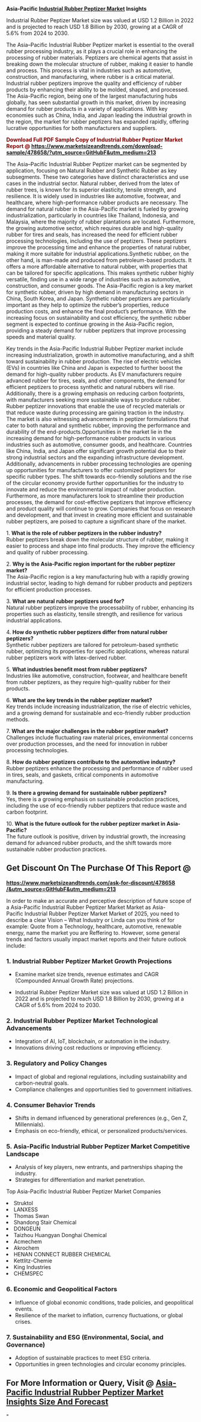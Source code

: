 <p><strong>Asia-Pacific&nbsp;<a href=""https://www.marketsizeandtrends.com/download-sample/478658/&amp;utm_source=GitHubF&amp;utm_medium=213"">Industrial Rubber Peptizer Market</a> Insights</strong></p><p>Industrial Rubber Peptizer Market size was valued at USD 1.2 Billion in 2022 and is projected to reach USD 1.8 Billion by 2030, growing at a CAGR of 5.6% from 2024 to 2030.</p><p><p>The Asia–Pacific Industrial Rubber Peptizer market is essential to the overall rubber processing industry, as it plays a crucial role in enhancing the processing of rubber materials. Peptizers are chemical agents that assist in breaking down the molecular structure of rubber, making it easier to handle and process. This process is vital in industries such as automotive, construction, and manufacturing, where rubber is a critical material. Industrial rubber peptizers improve the quality and efficiency of rubber products by enhancing their ability to be molded, shaped, and processed. The Asia-Pacific region, being one of the largest manufacturing hubs globally, has seen substantial growth in this market, driven by increasing demand for rubber products in a variety of applications. With key economies such as China, India, and Japan leading the industrial growth in the region, the market for rubber peptizers has expanded rapidly, offering lucrative opportunities for both manufacturers and suppliers. <strong><p><strong><span style="color: #800000;">Download Full PDF Sample Copy of Industrial Rubber Peptizer Market Report @</span>&nbsp;</strong><a href="https://www.marketsizeandtrends.com/download-sample/478658/?utm_source=GitHubF&amp;utm_medium=213" target="_blank">https://www.marketsizeandtrends.com/download-sample/478658/?utm_source=GitHubF&amp;utm_medium=213</a></p></strong></p><p>The Asia–Pacific Industrial Rubber Peptizer market can be segmented by application, focusing on Natural Rubber and Synthetic Rubber as key subsegments. These two categories have distinct characteristics and use cases in the industrial sector. Natural rubber, derived from the latex of rubber trees, is known for its superior elasticity, tensile strength, and resilience. It is widely used in industries like automotive, footwear, and healthcare, where high-performance rubber products are necessary. The demand for natural rubber in the Asia-Pacific market is fueled by growing industrialization, particularly in countries like Thailand, Indonesia, and Malaysia, where the majority of rubber plantations are located. Furthermore, the growing automotive sector, which requires durable and high-quality rubber for tires and seals, has increased the need for efficient rubber processing technologies, including the use of peptizers. These peptizers improve the processing time and enhance the properties of natural rubber, making it more suitable for industrial applications.Synthetic rubber, on the other hand, is man-made and produced from petroleum-based products. It offers a more affordable alternative to natural rubber, with properties that can be tailored for specific applications. This makes synthetic rubber highly versatile, finding use in a wide range of industries such as automotive, construction, and consumer goods. The Asia-Pacific region is a key market for synthetic rubber, driven by high demand in manufacturing sectors in China, South Korea, and Japan. Synthetic rubber peptizers are particularly important as they help to optimize the rubber’s properties, reduce production costs, and enhance the final product’s performance. With the increasing focus on sustainability and cost efficiency, the synthetic rubber segment is expected to continue growing in the Asia-Pacific region, providing a steady demand for rubber peptizers that improve processing speeds and material quality.</p><p>Key trends in the Asia-Pacific Industrial Rubber Peptizer market include increasing industrialization, growth in automotive manufacturing, and a shift toward sustainability in rubber production. The rise of electric vehicles (EVs) in countries like China and Japan is expected to further boost the demand for high-quality rubber products. As EV manufacturers require advanced rubber for tires, seals, and other components, the demand for efficient peptizers to process synthetic and natural rubbers will rise. Additionally, there is a growing emphasis on reducing carbon footprints, with manufacturers seeking more sustainable ways to produce rubber. Rubber peptizer innovations that enable the use of recycled materials or that reduce waste during processing are gaining traction in the industry. The market is also witnessing advancements in peptizer formulations that cater to both natural and synthetic rubber, improving the performance and durability of the end-products.Opportunities in the market lie in the increasing demand for high-performance rubber products in various industries such as automotive, consumer goods, and healthcare. Countries like China, India, and Japan offer significant growth potential due to their strong industrial sectors and the expanding infrastructure development. Additionally, advancements in rubber processing technologies are opening up opportunities for manufacturers to offer customized peptizers for specific rubber types. The shift towards eco-friendly solutions and the rise of the circular economy provide further opportunities for the industry to innovate and reduce the environmental impact of rubber production. Furthermore, as more manufacturers look to streamline their production processes, the demand for cost-effective peptizers that improve efficiency and product quality will continue to grow. Companies that focus on research and development, and that invest in creating more efficient and sustainable rubber peptizers, are poised to capture a significant share of the market.</p><p>1. <strong>What is the role of rubber peptizers in the rubber industry?</strong><br>Rubber peptizers break down the molecular structure of rubber, making it easier to process and shape into final products. They improve the efficiency and quality of rubber processing.</p><p>2. <strong>Why is the Asia-Pacific region important for the rubber peptizer market?</strong><br>The Asia-Pacific region is a key manufacturing hub with a rapidly growing industrial sector, leading to high demand for rubber products and peptizers for efficient production processes.</p><p>3. <strong>What are natural rubber peptizers used for?</strong><br>Natural rubber peptizers improve the processability of rubber, enhancing its properties such as elasticity, tensile strength, and resilience for various industrial applications.</p><p>4. <strong>How do synthetic rubber peptizers differ from natural rubber peptizers?</strong><br>Synthetic rubber peptizers are tailored for petroleum-based synthetic rubber, optimizing its properties for specific applications, whereas natural rubber peptizers work with latex-derived rubber.</p><p>5. <strong>What industries benefit most from rubber peptizers?</strong><br>Industries like automotive, construction, footwear, and healthcare benefit from rubber peptizers, as they require high-quality rubber for their products.</p><p>6. <strong>What are the key trends in the rubber peptizer market?</strong><br>Key trends include increasing industrialization, the rise of electric vehicles, and a growing demand for sustainable and eco-friendly rubber production methods.</p><p>7. <strong>What are the major challenges in the rubber peptizer market?</strong><br>Challenges include fluctuating raw material prices, environmental concerns over production processes, and the need for innovation in rubber processing technologies.</p><p>8. <strong>How do rubber peptizers contribute to the automotive industry?</strong><br>Rubber peptizers enhance the processing and performance of rubber used in tires, seals, and gaskets, critical components in automotive manufacturing.</p><p>9. <strong>Is there a growing demand for sustainable rubber peptizers?</strong><br>Yes, there is a growing emphasis on sustainable production practices, including the use of eco-friendly rubber peptizers that reduce waste and carbon footprint.</p><p>10. <strong>What is the future outlook for the rubber peptizer market in Asia-Pacific?</strong><br>The future outlook is positive, driven by industrial growth, the increasing demand for advanced rubber products, and the shift towards more sustainable rubber production practices.</p></p><h2><strong>Get Discount On The Purchase Of This Report @&nbsp;</strong></h2><p><strong><a href=""https://www.marketsizeandtrends.com/ask-for-discount/478658/&amp;utm_source=GitHubF&amp;utm_medium=213"" target=""_blank"">https://www.marketsizeandtrends.com/ask-for-discount/478658<br />/&amp;utm_source=GitHubF&amp;utm_medium=213</a></strong></p><p>In order to make an accurate and perceptive description of future scope of a Asia-Pacific&nbsp;Industrial Rubber Peptizer Market Market as Asia-Pacific&nbsp;Industrial Rubber Peptizer Market Market of 2025, you need to describe a clear Vision &ndash; What Industry or Linda can you think of for example: Quote from a Technology, healthcare, automotive, renewable energy, name the market you are Reffering to. However, some general trends and factors usually impact market reports and their future outlook include:</p><h3>1.&nbsp;<strong>Industrial Rubber Peptizer Market Growth Projections</strong></h3><ul><li>Examine market size trends, revenue estimates and CAGR (Compounded Annual Growth Rate) projections.</li><li><p>Industrial Rubber Peptizer Market size was valued at USD 1.2 Billion in 2022 and is projected to reach USD 1.8 Billion by 2030, growing at a CAGR of 5.6% from 2024 to 2030.</p></li></ul><h3>2.&nbsp;<strong>Industrial Rubber Peptizer Market Technological Advancements</strong></h3><ul><li>Integration of AI, IoT, blockchain, or automation in the industry.</li><li>Innovations driving cost reductions or improving efficiency.</li></ul><h3>3.&nbsp;<strong>Regulatory and Policy Changes</strong></h3><ul><li>Impact of global and regional regulations, including sustainability and carbon-neutral goals.</li><li>Compliance challenges and opportunities tied to government initiatives.</li></ul><h3>4.&nbsp;<strong>Consumer Behavior Trends</strong></h3><ul><li>Shifts in demand influenced by generational preferences (e.g., Gen Z, Millennials).</li><li>Emphasis on eco-friendly, ethical, or personalized products/services.</li></ul><h3>5.&nbsp;<strong>Asia-Pacific Industrial Rubber Peptizer Market Competitive Landscape</strong></h3><ul><li>Analysis of key players, new entrants, and partnerships shaping the industry.</li><li>Strategies for differentiation and market penetration.</li></ul><p data-pm-slice=""1 1 []"">Top Asia-Pacific Industrial Rubber Peptizer Market Companies</p><div data-test-id=""""><p><li>Struktol</li><li> LANXESS</li><li> Thomas Swan</li><li> Shandong Stair Chemical</li><li> DONGEUN</li><li> Taizhou Huangyan Donghai Chemical</li><li> Acmechem</li><li> Akrochem</li><li> HENAN CONNECT RUBBER CHEMICAL</li><li> Kettlitz-Chemie</li><li> King Industries</li><li> CHEMSPEC</li></p></div><h3>6.&nbsp;<strong>Economic and Geopolitical Factors</strong></h3><ul><li>Influence of global economic conditions, trade policies, and geopolitical events.</li><li>Resilience of the market to inflation, currency fluctuations, or global crises.</li></ul><h3>7.&nbsp;<strong>Sustainability and ESG (Environmental, Social, and Governance)</strong></h3><ul><li>Adoption of sustainable practices to meet ESG criteria.</li><li>Opportunities in green technologies and circular economy principles.</li></ul><h2><strong>For More Information or Query, Visit @&nbsp;</strong><a href=""https://www.verifiedmarketreports.com/product/industrial-rubber-peptizer-market/"" target=""_blank"">Asia-Pacific Industrial Rubber Peptizer Market Insights Size And Forecast</a></h2>"
